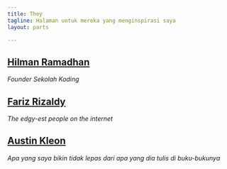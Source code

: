 ```yaml
---
title: They
tagline: Halaman untuk mereka yang menginspirasi saya
layout: parts

---
```

## [Hilman Ramadhan](https://hilman.space)
_Founder Sekolah Koding_  

## [Fariz Rizaldy](https://rizaldy.club)
_The edgy-est people on the internet_

## [Austin Kleon](https://asutinkleon.com)
_Apa yang saya bikin tidak lepas dari apa yang dia tulis di buku-bukunya_  